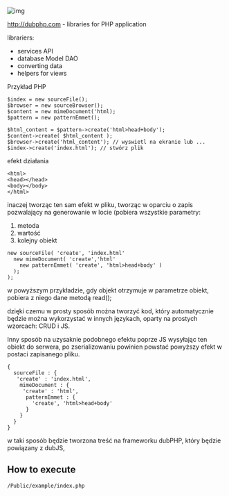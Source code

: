 ![img](http://dubphp.com/img/box/Original_512.png)

http://dubphp.com - libraries for PHP application

librariers:
- services API
- database Model DAO
- converting data
- helpers for views


Przykład
PHP
```
$index = new sourceFile();
$browser = new sourceBrowser();
$content = new mimeDocument('html);
$pattern = new patternEmmet();

$html_content = $pattern->create('html>head+body');
$content->create( $html_content );
$browser->create('html_content'); // wyswietl na ekranie lub ...
$index->create('index.html'); // stwórz plik
```

efekt działania
```
<html>
<head></head>
<body></body>
</html>
```
inaczej tworząc ten sam efekt w pliku, tworząc w oparciu o zapis
pozwalający na generowanie w locie (pobiera wszystkie parametry:
1. metoda
2. wartość
3. kolejny obiekt


```
new sourceFile( 'create', 'index.html'
  new mimeDocument( 'create','html'
    new patternEmmet( 'create', 'html>head+body' ) 
  );
);
```
w powyższym przykładzie, gdy objekt otrzymuje w parametrze obiekt, pobiera z niego dane metodą read();

dzięki czemu w prosty sposób można tworzyć kod, który automatycznie będzie można wykorzystać w innych językach, oparty na prostych wzorcach: CRUD i JS.

Inny sposób na uzysaknie podobnego efektu poprze JS wysyłając ten obiekt do serwera, po zserializowaniu powinien powstać powyższy efekt w postaci zapisanego pliku.
```
{
  sourceFile : {
   'create' : 'index.html',
    mimeDocument : {
     'create' : 'html',
      patternEmmet : {
        'create', 'html>head+body'
      } 
    }
  }
}
```
w taki sposób będzie tworzona treść na frameworku dubPHP, który będzie powiązany z dubJS, 

How to execute
---
```
/Public/example/index.php
```
